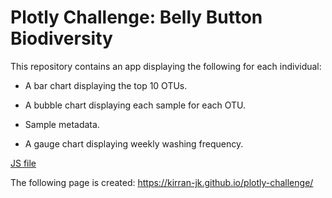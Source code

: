 # Plotly Challenge: Belly Button Biodiversity

This repository contains an app displaying the following for each individual:

* A bar chart displaying the top 10 OTUs.

* A bubble chart displaying each sample for each OTU.

* Sample metadata.

* A gauge chart displaying weekly washing frequency.

[JS file](static/js/app.js)

The following page is created: https://kirran-jk.github.io/plotly-challenge/

